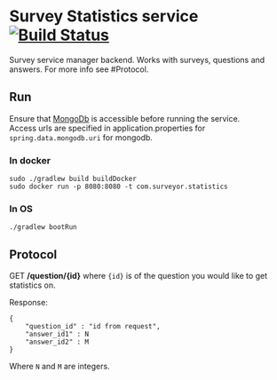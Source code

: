 # Survey Statistics service [![Build Status](https://travis-ci.org/comtihon/survey_statistics.svg?branch=master)](https://travis-ci.org/comtihon/survey_statistics)
Survey service manager backend. Works with surveys, questions and answers. For more info see #Protocol.

## Run
Ensure that [MongoDb](https://www.mongodb.com/) is accessible before running the service.  
Access urls are specified in application.properties for `spring.data.mongodb.uri` for mongodb.

### In docker

    sudo ./gradlew build buildDocker
    sudo docker run -p 8080:8080 -t com.surveyor.statistics

### In OS

    ./gradlew bootRun

## Protocol
GET __/question/{id}__ where `{id}` is of the question you would like to get statistics on.  
  
Response:

    {
        "question_id" : "id from request",
        "answer_id1" : N
        "answer_id2" : M
    }
Where `N` and `M` are integers.